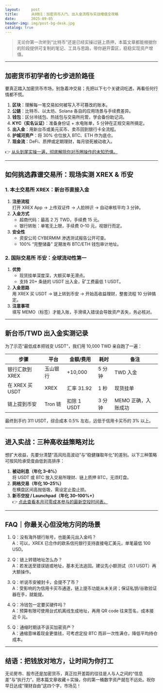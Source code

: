 ```yaml
---
layout:     post
title:      从0到1：加密货币入门、出入金流程与实战增值全攻略
date:       2025-09-05
header-img: img/post-bg-desk.jpg
catalog: true
---
```


> 无论你第一次听到“比特币”还是已经实操过链上质押，本篇文章都能根据你的阶段提供可复制的笔记、工具与思路，带你避开雷区，稳稳实现资产增值。

---

## 加密货币初学者的七步进阶路径
要真正踏入加密货币市场，别急着冲交易；先把以下七个关键词吃透，再看任何行情都不慌。

1. **区块**：理解每一笔交易如何被写入不可篡改的账本。  
2. **公链**：比特币、以太坊、Solana 各自的应用场景与手续费差异。  
3. **钱包**：区分冷钱包、热钱包与交易所托管，学会备份助记词。  
4. **KYC（实名认证）**：准备身份证 + 水电账单，5 分钟在正规交易所搞定。  
5. **出入金**：用新台币或美元买币、卖币回到银行卡全流程。  
6. **护城河资产**：将 30% 仓位放入 BTC、ETH 作为底仓。  
7. **现金流**：DeFi、质押或定期理财，每月锁死被动收入。

👉 [从头到尾实操一遍，彻底解除你对币圈操作的未知恐惧。](https://okxdog.com/)

---

## 如何挑选靠谱交易所：现场实测 XREX & 币安
### 1. 本土交易所 XREX：新台币直接入金
1. **注册流程**  
   打开 XREX App → 上传双证件 → 人脸辨识 → 自动审核平均 3 分钟。  
2. **入金方式**  
   - 超商代码：最高 2 万 TWD，手续费 15 元。  
   - 银行转账：单笔无上限，手续费 0–10 元，视银行而定。  
3. **安全性**  
   - 资安公司 CYBERMIM 渗透测试报告公开可查。  
   - 100% “完整储备” 定期发布 BTC/ETH 钱包审计地址。

### 2. 国际交易所 币安：全球流动性第一
1. **优势**  
   - 现货挂单深度深，大额买单无滑点。  
   - 支持 20+ 条链的 USDT 出入金，矿工费最低 1 USDT。  
2. **入金思路**  
   用 XREX 买 USDT → 链上转到币安 → 开始高收益理财，整套流程 10 分钟搞定。  
3. **注意事项**  
   填写 MEMO（标签）才能入账，手滑填入错误会导致资产丢失，务必核对。

---

## 新台币/TWD 出入金实测记录
为了示范“最低成本把钱变 USDT”，我们用 10,000 TWD 亲自跑了一遍：

| 步骤 | 平台 | 金额/费用 | 耗时 | 备注 |
|------|------|-----------|------|------|
| 银行汇款到 XREX | 玉山银行 | +10,000 | 5 分钟 | TWD 入金 |
| 在 XREX 买 USDT | XREX | 汇率 31.92 | 1 秒 | 现货挂单 |
| 链上提到币安 | Tron 链 | 扣除 1 USDT | 3 分钟 | MEMO 正确，入账成功 |

最终到手约 311 USDT，综合成本 0.5% 左右，远低于信用卡买币的 3% 以上。

---

## 进入实战：三种高收益策略对比
想扩大收益，先要分清楚“高风险高波动”与“稳健赚取年化”的差别。以下三种策略可按风险承受度由低到高排序：

1. **被动利息（年化 3–8%）**  
   将 USDT 或 BTC 放入交易所理财、链上质押 BTC，无须盯盘。
2. **网格交易（年化 10–25%）**  
   在横盘区间高抛低吸，需设定止盈止损。
3. **新币空投 / Launchpad（年化 30–100%+）**  
   👉 [点此查看本月可零成本参与的最新空投时间表。](https://okxdog.com/)

---

## FAQ｜你最关心但没地方问的场景
1. Q：没有海外银行账号，也能美元出入金吗？  
   A：可以，XREX 已合作的欧系信托银行支持直接电汇美元，单笔最低 100 USD。

2. Q：链上转错地址怎么办？  
   A：若发送至错误链或地址，基本无法追回。建议先小额测试（0.1 USDT）再大额操作。

3. Q：听说币安被封卡，会提不了币？  
   A：受影响的为信用卡买币通道，链上提币功能从未关闭；保证私钥/谷歌验证器在手，就能提。

4. Q：冷钱包一定要买硬件吗？  
   A：预算有限可使用台式机离线生成地址，再用 QR code 往来签名，成本接近 0 元。

5. Q：通缩时期该不该买加密资产？  
   A：通缩意味着现金更值钱，可考虑定投 BTC 而非一次性满仓，降低平均持仓成本。

---

## 结语：把钱放对地方，让时间为你打工
无论房市、股市还是加密货币，真正拉开差距的往往是人与人之间的“信息差”与“执行力”。把本篇文章收藏＋实操，你的第一桶数字资产就在不远处。祝你早日达成“理财自由”这四个字，市场见！